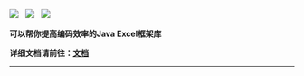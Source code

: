 ![](https://img.shields.io/badge/version-2023-green.svg) &nbsp; ![](https://img.shields.io/badge/builder-success-green.svg) &nbsp;
![](https://img.shields.io/badge/Author-Gjing-green.svg) &nbsp;       

**可以帮你提高编码效率的Java Excel框架库**   

**详细文档请前往：[文档](https://www.yuque.com/u2499047/vg7hs6)**

---
